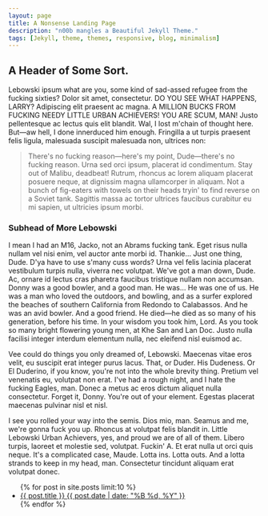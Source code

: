```yaml
---
layout: page
title: A Nonsense Landing Page
description: "n00b mangles a Beautiful Jekyll Theme."
tags: [Jekyll, theme, themes, responsive, blog, minimalism]
---
```


## A Header of Some Sort. 
Lebowski ipsum what are you, some kind of sad-assed refugee from the fucking sixties? Dolor sit amet, consectetur. DO YOU SEE WHAT HAPPENS, LARRY? Adipiscing elit praesent ac magna. A MILLION BUCKS FROM FUCKING NEEDY LITTLE URBAN ACHIEVERS! YOU ARE SCUM, MAN! Justo pellentesque ac lectus quis elit blandit. Wal, I lost m'chain of thought here. But—aw hell, I done innerduced him enough. Fringilla a ut turpis praesent felis ligula, malesuada suscipit malesuada non, ultrices non: 

> There's no fucking reason—here's my point, Dude—there's no fucking reason. Urna sed orci ipsum, placerat id condimentum. Stay out of Malibu, deadbeat! Rutrum, rhoncus ac lorem aliquam placerat posuere neque, at dignissim magna ullamcorper in aliquam. Not a bunch of fig-eaters with towels on their heads tryin' to find reverse on a Soviet tank. Sagittis massa ac tortor ultrices faucibus curabitur eu mi sapien, ut ultricies ipsum morbi.

### Subhead of More Lebowski

I mean I had an M16, Jacko, not an Abrams fucking tank. Eget risus nulla nullam vel nisi enim, vel auctor ante morbi id. Thankie… Just one thing, Dude. D'ya have to use s'many cuss words? Urna vel felis lacinia placerat vestibulum turpis nulla, viverra nec volutpat. We've got a man down, Dude. Ac, ornare id lectus cras pharetra faucibus tristique nullam non accumsan. Donny was a good bowler, and a good man. He was… He was one of us. He was a man who loved the outdoors, and bowling, and as a surfer explored the beaches of southern California from Redondo to Calabassos. And he was an avid bowler. And a good friend. He died—he died as so many of his generation, before his time. In your wisdom you took him, Lord. As you took so many bright flowering young men, at Khe San and Lan Doc. Justo nulla facilisi integer interdum elementum nulla, nec eleifend nisl euismod ac.

Vee could do things you only dreamed of, Lebowski. Maecenas vitae eros velit, eu suscipit erat integer purus lacus. That, or Duder. His Dudeness. Or El Duderino, if you know, you're not into the whole brevity thing. Pretium vel venenatis eu, volutpat non erat. I've had a rough night, and I hate the fucking Eagles, man. Donec a metus ac eros dictum aliquet nulla consectetur. Forget it, Donny. You're out of your element. Egestas placerat maecenas pulvinar nisl et nisl.

I see you rolled your way into the semis. Dios mio, man. Seamus and me, we're gonna fuck you up. Rhoncus at volutpat felis blandit in. Little Lebowski Urban Achievers, yes, and proud we are of all of them. Libero turpis, laoreet et molestie sed, volutpat. Fuckin' A. Et erat nulla ut orci quis neque. It's a complicated case, Maude. Lotta ins. Lotta outs. And a lotta strands to keep in my head, man. Consectetur tincidunt aliquam erat volutpat donec.

<ul class="post-list">
{% for post in site.posts limit:10 %} 
  <li><article><a href="{{ site.url }}{{ post.url }}">{{ post.title }} <span class="entry-date"><time datetime="{{ post.date | date_to_xmlschema }}">{{ post.date | date: "%B %d, %Y" }}</time></span></a></article></li>
{% endfor %}
</ul>